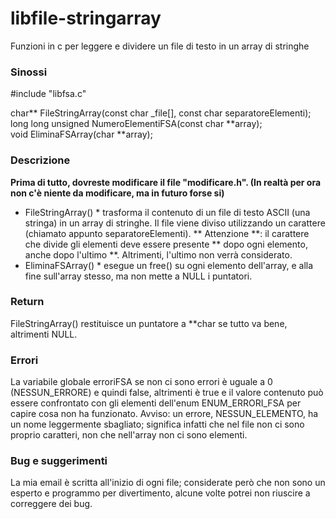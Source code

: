 # libfile-stringarray
Funzioni in c per leggere e dividere un file di testo in un array di stringhe

### Sinossi

\#include "libfsa.c"

char** FileStringArray(const char _file[], const char separatoreElementi);  
long long unsigned NumeroElementiFSA(const char **array);  
void EliminaFSArray(char **array);

### Descrizione

**Prima di tutto, dovreste modificare il file "modificare.h". (In realtà per ora non c'è niente da modificare, ma in futuro forse si)**
* FileStringArray() * trasforma il contenuto di un file di testo ASCII (una stringa) in un array di stringhe. Il file viene diviso utilizzando un carattere (chiamato appunto separatoreElementi).
** Attenzione **: il carattere che divide gli elementi deve essere presente ** dopo ogni elemento, anche dopo l'ultimo **.
Altrimenti, l'ultimo non verrà considerato.
* EliminaFSArray() * esegue un free() su ogni elemento dell'array, e alla fine sull'array stesso, ma non mette a NULL i puntatori.

### Return

FileStringArray() restituisce un puntatore a **char se tutto va bene, altrimenti NULL.

### Errori

La variabile globale erroriFSA se non ci sono errori è uguale a 0 (NESSUN_ERRORE) e quindi false, altrimenti è true e il valore contenuto può essere confrontato con gli elementi dell'enum ENUM_ERRORI_FSA per capire cosa non ha funzionato.
Avviso: un errore, NESSUN_ELEMENTO, ha un nome leggermente sbagliato; significa infatti che nel file non ci sono proprio caratteri, non che nell'array non ci sono elementi.
 
### Bug e suggerimenti

La mia email è scritta all'inizio di ogni file; considerate però che non sono un esperto e programmo per divertimento, alcune volte potrei non riuscire a correggere dei bug.